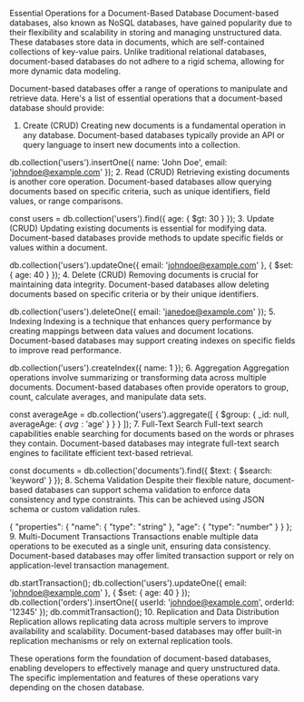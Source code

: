 
Essential Operations for a Document-Based Database
Document-based databases, also known as NoSQL databases, have gained popularity due to their flexibility and scalability in storing and managing unstructured data. These databases store data in documents, which are self-contained collections of key-value pairs. Unlike traditional relational databases, document-based databases do not adhere to a rigid schema, allowing for more dynamic data modeling.

Document-based databases offer a range of operations to manipulate and retrieve data. Here's a list of essential operations that a document-based database should provide:

1. Create (CRUD)
Creating new documents is a fundamental operation in any database. Document-based databases typically provide an API or query language to insert new documents into a collection.

db.collection('users').insertOne({
  name: 'John Doe',
  email: 'johndoe@example.com'
});
2. Read (CRUD)
Retrieving existing documents is another core operation. Document-based databases allow querying documents based on specific criteria, such as unique identifiers, field values, or range comparisons.

const users = db.collection('users').find({ age: { $gt: 30 } });
3. Update (CRUD)
Updating existing documents is essential for modifying data. Document-based databases provide methods to update specific fields or values within a document.

db.collection('users').updateOne({ email: 'johndoe@example.com' }, { $set: { age: 40 } });
4. Delete (CRUD)
Removing documents is crucial for maintaining data integrity. Document-based databases allow deleting documents based on specific criteria or by their unique identifiers.

db.collection('users').deleteOne({ email: 'janedoe@example.com' });
5. Indexing
Indexing is a technique that enhances query performance by creating mappings between data values and document locations. Document-based databases may support creating indexes on specific fields to improve read performance.

db.collection('users').createIndex({ name: 1 });
6. Aggregation
Aggregation operations involve summarizing or transforming data across multiple documents. Document-based databases often provide operators to group, count, calculate averages, and manipulate data sets.

const averageAge = db.collection('users').aggregate([
  { $group: { _id: null, averageAge: { $avg: '$age' } } }
]);
7. Full-Text Search
Full-text search capabilities enable searching for documents based on the words or phrases they contain. Document-based databases may integrate full-text search engines to facilitate efficient text-based retrieval.

const documents = db.collection('documents').find({ $text: { $search: 'keyword' } });
8. Schema Validation
Despite their flexible nature, document-based databases can support schema validation to enforce data consistency and type constraints. This can be achieved using JSON schema or custom validation rules.

{
  "properties": {
    "name": { "type": "string" },
    "age": { "type": "number" }
  }
};
9. Multi-Document Transactions
Transactions enable multiple data operations to be executed as a single unit, ensuring data consistency. Document-based databases may offer limited transaction support or rely on application-level transaction management.

db.startTransaction();
db.collection('users').updateOne({ email: 'johndoe@example.com' }, { $set: { age: 40 } });
db.collection('orders').insertOne({ userId: 'johndoe@example.com', orderId: '12345' });
db.commitTransaction();
10. Replication and Data Distribution
Replication allows replicating data across multiple servers to improve availability and scalability. Document-based databases may offer built-in replication mechanisms or rely on external replication tools.

These operations form the foundation of document-based databases, enabling developers to effectively manage and query unstructured data. The specific implementation and features of these operations vary depending on the chosen database.
